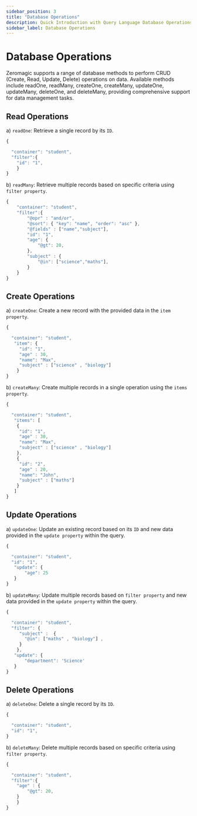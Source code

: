 ```yaml
---
sidebar_position: 3
title: "Database Operations"
description: Quick Introduction with Query Language Database Operations!
sidebar_label: Database Operations
---
```


# Database Operations

Zeromagic supports a range of database methods to perform CRUD (Create, Read, Update, Delete) operations on data. Available methods include readOne, readMany, createOne, createMany, updateOne, updateMany, deleteOne, and deleteMany, providing comprehensive support for data management tasks.

## Read Operations

a) `readOne`: Retrieve a single record by its `ID`.

```jsx title="readOne"
{

  "container": "student",
  "filter":{
    "id": "1",
    }
}
```

b) `readMany`: Retrieve multiple records based on specific criteria using `filter property`.

```jsx title="readMany"
{
    "container": "student",
    "filter":{
        "@opr" : "and/or",
        "@sort": { "key": "name", "order": "asc" },
        "@fields" : ["name","subject"],
        "id": "1",
        "age": {
            "@gt": 20,
        },
        "subject" : {
            "@in": ["science","maths"],
        }
    }
}
```

## Create Operations

a) `createOne`: Create a new record with the provided data in the `item property`.

```jsx title="createOne"
{

  "container": "student",
   "item": {
     "id": "1",
     "age" : 30,
     "name": "Max",
     "subject" : ["science" , "biology"] 
    }
}
```

b) `createMany`: Create multiple records in a single operation using the `items property`.

```jsx title="createMany"
{

  "container": "student",
   "items": [
    {
     "id": "1",
     "age" : 30,
     "name": "Max",
     "subject" : ["science" , "biology"] 
    },
    {
     "id": "2",
     "age" : 20,
     "name": "John",
     "subject" : ["maths"] 
    }
   ] 
}
```
## Update Operations

a) `updateOne`: Update an existing record based on its `ID` and new data provided in the `update property` within the query.

```jsx title="updateOne"
{

  "container": "student",
  "id": "1", 
   "update": {
       "age": 25
   }
}
```
b) `updateMany`: Update multiple records based on `filter property` and new data provided in the `update property` within the query.

```jsx title="updateMany"
{

  "container": "student",    
  "filter": {
     "subject" :  {
       "@in": ["maths" , "biology"] ,
     } 
    }, 
   "update": {
       "department": 'Science'
   }
}
```

## Delete Operations

a) `deleteOne`: Delete a single record by its `ID`.


```jsx title="deleteOne"
{

  "container": "student",  
  "id": "1",
}
```

b) `deleteMany`: Delete multiple records based on specific criteria using `filter property`.


```jsx title="deleteMany"
{

  "container": "student",   
  "filter":{
    "age" : {
        "@gt": 20, 
    }  
    }
}
```